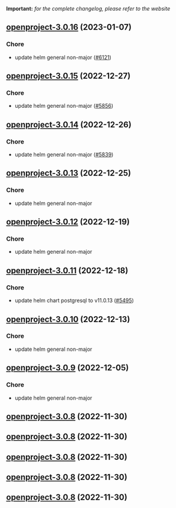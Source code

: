 **Important:**
*for the complete changelog, please refer to the website*




## [openproject-3.0.16](https://github.com/truecharts/charts/compare/openproject-3.0.15...openproject-3.0.16) (2023-01-07)

### Chore

- update helm general non-major ([#6121](https://github.com/truecharts/charts/issues/6121))
  
  


## [openproject-3.0.15](https://github.com/truecharts/charts/compare/openproject-3.0.14...openproject-3.0.15) (2022-12-27)

### Chore

- update helm general non-major ([#5856](https://github.com/truecharts/charts/issues/5856))
  
  


## [openproject-3.0.14](https://github.com/truecharts/charts/compare/openproject-3.0.13...openproject-3.0.14) (2022-12-26)

### Chore

- update helm general non-major ([#5839](https://github.com/truecharts/charts/issues/5839))
  
  


## [openproject-3.0.13](https://github.com/truecharts/charts/compare/openproject-3.0.12...openproject-3.0.13) (2022-12-25)

### Chore

- update helm general non-major
  
  


## [openproject-3.0.12](https://github.com/truecharts/charts/compare/openproject-3.0.11...openproject-3.0.12) (2022-12-19)

### Chore

- update helm general non-major
  
  


## [openproject-3.0.11](https://github.com/truecharts/charts/compare/openproject-3.0.10...openproject-3.0.11) (2022-12-18)

### Chore

- update helm chart postgresql to v11.0.13 ([#5495](https://github.com/truecharts/charts/issues/5495))
  
  


## [openproject-3.0.10](https://github.com/truecharts/charts/compare/openproject-3.0.9...openproject-3.0.10) (2022-12-13)

### Chore

- update helm general non-major
  
  


## [openproject-3.0.9](https://github.com/truecharts/charts/compare/openproject-3.0.8...openproject-3.0.9) (2022-12-05)

### Chore

- update helm general non-major
  
  


## [openproject-3.0.8](https://github.com/truecharts/charts/compare/openproject-3.0.6...openproject-3.0.8) (2022-11-30)




## [openproject-3.0.8](https://github.com/truecharts/charts/compare/openproject-3.0.6...openproject-3.0.8) (2022-11-30)




## [openproject-3.0.8](https://github.com/truecharts/charts/compare/openproject-3.0.6...openproject-3.0.8) (2022-11-30)




## [openproject-3.0.8](https://github.com/truecharts/charts/compare/openproject-3.0.6...openproject-3.0.8) (2022-11-30)




## [openproject-3.0.8](https://github.com/truecharts/charts/compare/openproject-3.0.6...openproject-3.0.8) (2022-11-30)
